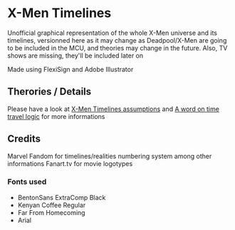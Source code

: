 # X-Men Timelines

Unofficial graphical representation of the whole X-Men universe and its timelines, versionned here as it may change as Deadpool/X-Men are going to be included in the MCU, and theories may change in the future. Also, TV shows are missing, they'll be included later on

Made using FlexiSign and Adobe Illustrator

## Therories / Details

Please have a look at [X-Men Timelines assumptions](assumptions.md) and [A word on time travel logic](time_travel_logic.md) for more informations

## Credits

Marvel Fandom for timelines/realities numbering system among other informations
Fanart.tv for movie logotypes

### Fonts used

- BentonSans ExtraComp Black
- Kenyan Coffee Regular
- Far From Homecoming
- Arial